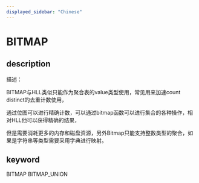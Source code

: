 ```yaml
---
displayed_sidebar: "Chinese"
---
```


# BITMAP

## description

描述：

BITMAP与HLL类似只能作为聚合表的value类型使用，常见用来加速count distinct的去重计数使用，

通过位图可以进行精确计数，可以通过bitmap函数可以进行集合的各种操作，相对HLL他可以获得精确的结果，

但是需要消耗更多的内存和磁盘资源，另外Bitmap只能支持整数类型的聚合，如果是字符串等类型需要采用字典进行映射。

## keyword

BITMAP BITMAP_UNION
